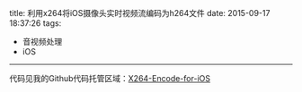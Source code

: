 title: 利用x264将iOS摄像头实时视频流编码为h264文件
date: 2015-09-17 18:37:26
tags:
- 音视频处理
- iOS
---

代码见我的Github代码托管区域：[X264-Encode-for-iOS](https://github.com/depthlove/X264-Encode-for-iOS)

<!-- more -->


